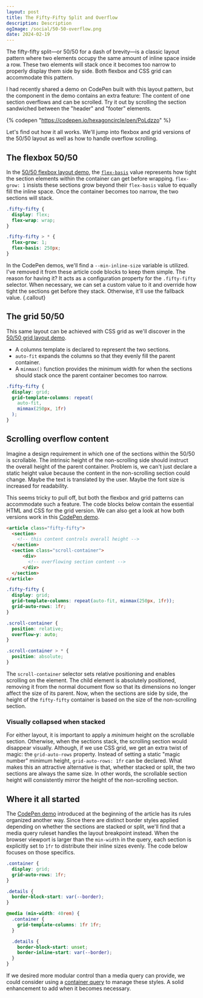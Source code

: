 ```yaml
---
layout: post
title: The Fifty-Fifty Split and Overflow
description: Description
ogImage: /social/50-50-overflow.png
date: 2024-02-19
---
```


The fifty-fifty split—or 50/50 for a dash of brevity—is a classic layout pattern where two elements occupy the same amount of inline space inside a row. These two elements will stack once it becomes too narrow to properly display them side by side. Both flexbox and CSS grid can accommodate this pattern.

I had recently shared a demo on CodePen built with this layout pattern, but the component in the demo contains an extra feature: The content of one section overflows and can be scrolled. Try it out by scrolling the section sandwiched between the "header" and "footer" elements.

{% codepen "https://codepen.io/hexagoncircle/pen/PoLdzzo" %}

Let's find out how it all works. We'll jump into flexbox and grid versions of the 50/50 layout as well as how to handle overflow scrolling.

## The flexbox 50/50

In the [50/50 flexbox layout demo](https://codepen.io/hexagoncircle/pen/YzgdVEp), the <a href="https://developer.mozilla.org/en-US/docs/Web/CSS/flex-basis">`flex-basis`</a> value represents how tight the section elements within the container can get before wrapping. `flex-grow: 1` insists these sections grow beyond their `flex-basis` value to equally fill the inline space. Once the container becomes too narrow, the two sections will stack.

```scss
.fifty-fifty {
  display: flex;
  flex-wrap: wrap;
}

.fifty-fifty > * {
  flex-grow: 1;
  flex-basis: 250px;
}
```

In the CodePen demos, we'll find a `--min-inline-size` variable is utilized. I've removed it from these article code blocks to keep them simple. The reason for having it? It acts as a configuration property for the `.fifty-fifty` selector. When necessary, we can set a custom value to it and override how tight the sections get before they stack. Otherwise, it'll use the fallback value.
{.callout}

## The grid 50/50

This same layout can be achieved with CSS grid as we'll discover in the [50/50 grid layout demo](https://codepen.io/hexagoncircle/pen/poYYoLX).

- A columns template is declared to represent the two sections.
- `auto-fit` expands the columns so that they evenly fill the parent container.
- A `minmax()` function provides the minimum width for when the sections should stack once the parent container becomes too narrow.

```scss
.fifty-fifty {
  display: grid;
  grid-template-columns: repeat(
    auto-fit,
    minmax(250px, 1fr)
  );
}
```

## Scrolling overflow content

Imagine a design requirement in which one of the sections within the 50/50 is scrollable. The intrinsic height of the non-scrolling side should instruct the overall height of the parent container. Problem is, we can't just declare a static height value because the content in the non-scrolling section could change. Maybe the text is translated by the user. Maybe the font size is increased for readability.

This seems tricky to pull off, but both the flexbox and grid patterns can accommodate such a feature. The code blocks below contain the essential HTML and CSS for the grid version. We can also get a look at how both versions work in this [CodePen demo](https://codepen.io/hexagoncircle/pen/qBvvdbg).

```html
<article class="fifty-fifty">
  <section>
    <!-- this content controls overall height -->
  </section>
  <section class="scroll-container">
      <div>
        <!-- overflowing section content -->
      </div>
  </section>
</article>
```

```scss
.fifty-fifty {
  display: grid;
  grid-template-columns: repeat(auto-fit, minmax(250px, 1fr));
  grid-auto-rows: 1fr;
}

.scroll-container {
  position: relative;
  overflow-y: auto;
}

.scroll-container > * {
  position: absolute;
}
```

The `scroll-container` selector sets relative positioning and enables scrolling on the element. The child element is absolutely positioned, removing it from the normal document flow so that its dimensions no longer affect the size of its parent. Now, when the sections are side by side, the height of the `fifty-fifty` container is based on the size of the non-scrolling section.

### Visually collapsed when stacked

For either layout, it is important to apply a _minimum_ height on the scrollable section. Otherwise, when the sections stack, the scrolling section would disappear visually. Although, if we use CSS grid, we get an extra twist of magic: the `grid-auto-rows` property. Instead of setting a static "magic number" minimum height, `grid-auto-rows: 1fr` can be declared. What makes this an attractive alternative is that, whether stacked or split, the two sections are always the same size. In other words, the scrollable section height will consistently mirror the height of the non-scrolling section.

## Where it all started

The [CodePen demo](https://codepen.io/hexagoncircle/pen/PoLdzzo) introduced at the beginning of the article has its rules organized another way. Since there are distinct border styles applied depending on whether the sections are stacked or split, we'll find that a media query ruleset handles the layout breakpoint instead. When the browser viewport is larger than the `min-width` in the query, each section is explicitly set to `1fr` to distribute their inline sizes evenly. The code below focuses on those specifics.

```scss
.container {
  display: grid;
  grid-auto-rows: 1fr;
}

.details {
  border-block-start: var(--border);
}

@media (min-width: 40rem) {
  .container {
    grid-template-columns: 1fr 1fr;
  }

  .details {
    border-block-start: unset;
    border-inline-start: var(--border);
  }
}
```

If we desired more modular control than a media query can provide, we could consider using a [container query](https://developer.mozilla.org/en-US/docs/Web/CSS/CSS_containment/Container_queries) to manage these styles. A solid enhancement to add when it becomes necessary.